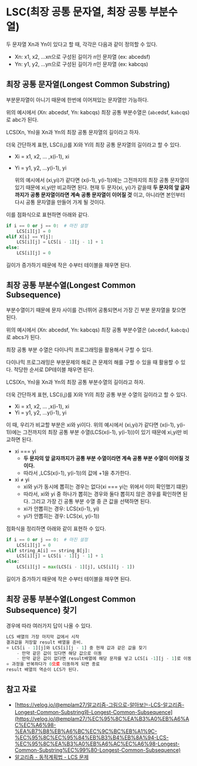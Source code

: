 # LSC(최장 공통 문자열, 최장 공통 부분수열)

두 문자열 Xn과 Yn이 있다고 할 때, 각각은 다음과 같이 정의할 수 있다.

- Xn: x1, x2, …xn으로 구성된 길이가 n인 문자열 (ex: abcedsf)
- Yn: y1, y2, …yn으로 구성된 길이가 n인 문자열 (ex: kabcqs)

## 최장 공통 문자열(Longest Common Substring)

부분문자열이 아니기 때문에 한번에 이어져있는 문자열만 가능하다.

위의 예시에서 (Xn: abcedsf, Yn: kabcqs) 최장 공통 부분수열은 (`abc`edsf, k`abc`qs)로 abc가 된다.

LCS(Xn, Yn)을 Xn과 Yn의 최장 공통 문자열의 길이라고 하자.

더욱 간단하게 표현, LSC(i,j)를 Xi와 Yi의 최장 공통 문자열의 길이라고 할 수 있다.

- Xi = x1, x2, … ,x(i-1), xi
- Yi = y1, y2, …y(i-1), yi

  위의 예시에서 (xi,yi)가 같다면 (x(i-1), y(i-1))에는 그전까지의 최장 공통 문자열이 있기 때문에 xi,yi만 비교하면 된다. 현재 두 문자(xi, yi)가 같을때 **두 문자의 앞 글자까지가 공통 문자열이라면 계속 공통 문자열이 이어질 것**
  이고, 아니라면 본인부터 다시 공통 문자열을 만들어 가게 될 것이다.

이를 점화식으로 표현하면 아래와 같다.

```python
if i == 0 or j == 0:  # 마진 설정
	LCS[i][j] = 0
elif X[i] == Y[j]:
	LCS[i][j] = LCS[i - 1][j - 1] + 1
else:
	LCS[i][j] = 0
```

길이가 증가하기 때문에 작은 수부터 테이블을 채우면 된다.

## 최장 공통 부분수열(Longest Common Subsequence)

부분수열이기 때문에 문자 사이를 건너뛰어 공통되면서 가장 긴 부분 문자열을 찾으면 된다.

위의 예시에서 (Xn: abcedsf, Yn: kabcqs) 최장 공통 부분수열은 (`abc`ed`s`f, k`abc`q`s`)로 abcs가 된다.

최장 공통 부분 수열은 다이나믹 프로그래밍을 활용해서 구할 수 있다.

다이나믹 프로그래밍은 부분문제의 해로 큰 문제의 해를 구할 수 있을 때 활용할 수 있다. 적당한 순서로 DP테이블 채우면 된다.

LCS(Xn, Yn)을 Xn과 Yn의 최장 공통 부분수열의 길이라고 하자.

더욱 간단하게 표현, LSC(i,j)를 Xi와 Yi의 최장 공통 부분 수열의 길이라고 할 수 있다.

- Xi = x1, x2, … ,x(i-1), xi
- Yi = y1, y2, …y(i-1), yi

이 때, 우리가 비교할 부분은 xi와 yi이다. 위의 예시에서 (xi,yi)가 같다면 (x(i-1), y(i-1))에는 그전까지의 최장 공통 부분 수열(LCS(x(i-1), y(i-1)))이 있기 때문에 xi,yi만 비교하면 된다.

- xi === yi
  - **두 문자의 앞 글자까지가 공통 부분 수열이라면 계속 공통 부분 수열이 이어질 것이다.**
  - 따라서 ,LCS(x(i-1), y(i-1))의 값에 +1을 추가한다.
- xi ≠ yi
  - xi와 yi가 동시에 뽑히는 경우는 없다(xi === yi는 위에서 이미 확인했기 떄문)
  - 따라서, xi와 yi 중 하나가 뽑히는 경우와 둘다 뽑히지 않은 경우를 확인하면 된다. 그리고 가장 긴 공통 부분 수열 중 큰 값을 선택하면 된다.
  - xi가 안뽑히는 경우: LCS(x(i-1), yi)
  - yi가 안뽑히는 경우: LCS(xi, y(i-1))

점화식을 정리하면 아래와 같이 표현하 수 있다.

```python
if i == 0 or j == 0:  # 마진 설정
	LCS[i][j] = 0
elif string_A[i] == string_B[j]:
	LCS[i][j] = LCS[i - 1][j - 1] + 1
else:
	LCS[i][j] = max(LCS[i - 1][j], LCS[i][j - 1])
```

길이가 증가하기 때문에 작은 수부터 테이블을 채우면 된다.

## **최장 공통 부분수열(Longest Common Subsequence) 찾기**

경우에 따라 여러가지 답이 나올 수 있다.

```python
LCS 배열의 가장 마지막 값에서 시작
결과값을 저장할 result 배열을 준비.
⭐️ LCS[i - 1][j]와 LCS[i][j - 1] 중 현재 값과 같은 값을 찾기
	- 만약 같은 값이 있다면 해당 값으로 이동
	- 만약 같은 값이 없다면 result배열에 해당 문자를 넣고 LCS[i -1][j - 1]로 이동
⭐️ 과정을 반복하다가 0으로 이동하게 되면 종료
result 배열의 역순이 LCS가 된다.
```

## 참고 자료

- [https://velog.io/@emplam27/알고리즘-그림으로-알아보는-LCS-알고리즘-Longest-Common-Substring와-Longest-Common-Subsequence](https://velog.io/@emplam27/%EC%95%8C%EA%B3%A0%EB%A6%AC%EC%A6%98-%EA%B7%B8%EB%A6%BC%EC%9C%BC%EB%A1%9C-%EC%95%8C%EC%95%84%EB%B3%B4%EB%8A%94-LCS-%EC%95%8C%EA%B3%A0%EB%A6%AC%EC%A6%98-Longest-Common-Substring%EC%99%80-Longest-Common-Subsequence)
- [알고리즘 - 동적계획법 - LCS 문제](https://youtu.be/EAXDUxVYquY)
